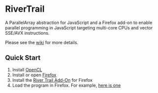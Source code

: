 # RiverTrail

A ParallelArray abstraction for JavaScript and a Firefox add-on to enable parallel programming in JavaScript targeting multi-core CPUs and vector SSE/AVX instructions.

Please see the [wiki](https://github.com/RiverTrail/RiverTrail/wiki) for more details.

## Quick Start

1. Install [OpenCL](http://www.intel.com/go/opencl)
2. Install or open [Firefox](https://www.mozilla.org/en-US/firefox/new/)
3. Install the [River Trail Add-On](https://github.com/IntelLabs/RiverTrail/releases/download/v34.0.0/river-trail-for-firefox.xpi) for Firefox
4. Load the program in Firefox. For example, [here is one](http://intellabs.github.io/RiverTrail/examples/idf-demo/Index.html)
